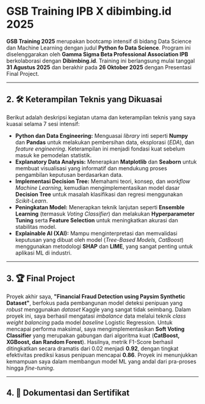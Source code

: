 # GSB Training IPB X dibimbing.id 2025

**GSB Training 2025** merupakan bootcamp intensif di bidang Data Science dan Machine Learning dengan judul **Python fo Data Science**. Program ini diselenggarakan oleh **Gamma Sigma Beta Professional Association IPB** berkolaborasi dengan **Dibimbing.id**. Training ini berlangsung mulai tanggal **31 Agustus 2025** dan berakhir pada **26 Oktober 2025** dengan Presentasi Final Project.

---

## 2. 🛠️ Keterampilan Teknis yang Dikuasai

Berikut adalah deskripsi kegiatan utama dan keterampilan teknis yang saya kuasai selama 7 sesi intensif:

* **Python dan Data Engineering:** Menguasai *library* inti seperti **Numpy** dan **Pandas** untuk melakukan pembersihan data, eksplorasi (*EDA*), dan *feature engineering*. Keterampilan ini menjadi fondasi kuat sebelum masuk ke pemodelan statistik.
* **Explanatory Data Analysis:** Menerapkan **Matplotlib** dan **Seaborn** untuk membuat visualisasi yang informatif dan mendukung proses pengambilan keputusan berdasarkan data.
* **Implementasi Decision Tree:** Memahami teori, konsep, dan *workflow* *Machine Learning*, kemudian mengimplementasikan model dasar **Decision Tree** untuk masalah klasifikasi dan regresi menggunakan *Scikit-Learn*.
* **Peningkatan Model:** Menerapkan teknik lanjutan seperti **Ensemble Learning** (termasuk *Voting Classifier*) dan melakukan **Hyperparameter Tuning** serta **Feature Selection** untuk meningkatkan akurasi dan stabilitas model.
* **Explainable AI (XAI):** Mampu menginterpretasi dan memvalidasi keputusan yang dibuat oleh model (*Tree-Based Models, CatBoost*) menggunakan metodologi **SHAP** dan **LIME**, yang sangat penting untuk aplikasi ML di industri.

---

## 3. 🏆 Final Project

Proyek akhir saya, **"Financial Fraud Detection using Paysim Synthetic Dataset"**, berfokus pada pembangunan model deteksi penipuan yang *robust* menggunakan *dataset* Kaggle yang sangat tidak seimbang. Dalam proyek ini, saya berhasil mengatasi *imbalance* data melalui teknik *class weight balancing* pada model *baseline* Logistic Regression. Untuk mencapai performa maksimal, saya mengimplementasikan **Soft Voting Classifier** yang merupakan gabungan dari algoritma kuat (**CatBoost, XGBoost, dan Random Forest**). Hasilnya, metrik F1-Score berhasil ditingkatkan secara dramatis dari 0.02 menjadi **0.92**, dengan tingkat efektivitas prediksi kasus penipuan mencapai **0.86**. Proyek ini menunjukkan kemampuan saya dalam membangun model ML yang andal dari pra-proses hingga *fine-tuning*.

---

## 4. 📜 Dokumentasi dan Sertifikat
